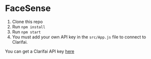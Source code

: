 # FaceSense

1. Clone this repo
2. Run `npm install`
3. Run `npm start`
4. You must add your own API key in the `src/App.js` file to connect to Clarifai.

You can get a Clarifai API key [here](https://www.clarifai.com/)

